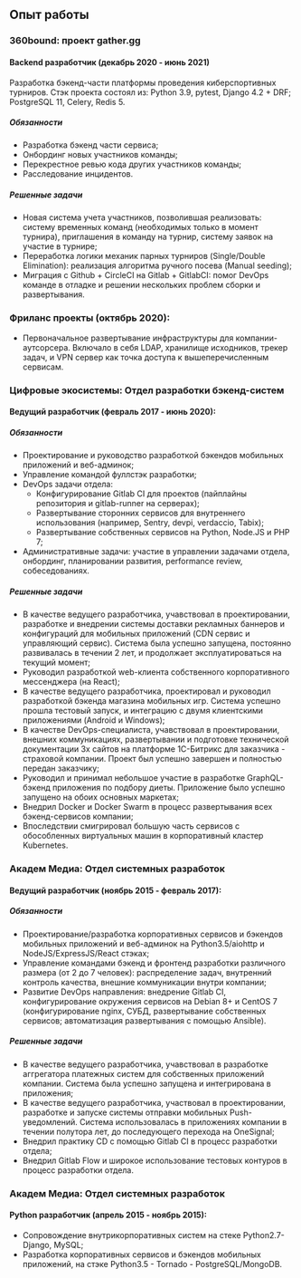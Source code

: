 ## Опыт работы

### 360bound: проект gather.gg
#### Backend разработчик (декабрь 2020 - июнь 2021)
Разработка бэкенд-части платформы проведения киберспортивных турниров. Стэк проекта состоял из: Python 3.9, pytest, Django 4.2 + DRF; PostgreSQL 11, Celery, Redis 5.
##### Обязанности
* Разработка бэкенд части сервиса;
* Онбординг новых участников команды;
* Перекрестное ревью кода других участников команды;
* Расследование инцидентов.
##### Решенные задачи
* Новая система учета участников, позволившая реализовать: систему временных команд (необходимых только в момент турнира), приглашения в команду на турнир, систему заявок на участие в турнире;
* Переработка логики механик парных турниров (Single/Double Elimination): реализация алгоритма ручного посева (Manual seeding);
* Миграция с Github + CircleCI на Gitlab + GitlabCI: помог DevOps команде в отладке и решении нескольких проблем сборки и развертывания.

### Фриланс проекты (октябрь 2020):
* Первоначальное развертывание инфраструктуры для компании-аутсорсера. Включало в себя LDAP, хранилище исходников, трекер задач, и VPN сервер как точка доступа к вышеперечисленным сервисам.

### Цифровые экосистемы: Отдел разработки бэкенд-систем
#### Ведущий разработчик (февраль 2017 - июнь 2020):
##### Обязанности
* Проектирование и руководство разработкой бэкендов мобильных приложений и веб-админок;
* Управление командой фуллстэк разработки;
* DevOps задачи отдела:
  * Конфигурирование Gitlab CI для проектов (пайплайны репозитория и gitlab-runner на серверах);
  * Развертывание сторонних сервисов для внутреннего использования (например, Sentry, devpi, verdaccio, Tabix);
  * Развертывание собственных сервисов на Python, Node.JS и PHP 7;
* Административные задачи: участие в управлении задачами отдела, онбординг, планировании развития, performance review, собеседованиях.
##### Решенные задачи
  * В качестве ведущего разработчика, учавствовал в проектировании, разработке и внедрении системы доставки рекламных баннеров и конфигураций для мобильных приложений (CDN сервис и управляющий сервис). Система была успешно запущена, постоянно развивалась в течении 2 лет, и продолжает эксплуатироваться на текущий момент;
  * Руководил разработкой web-клиента собственного корпоративного мессенджера (на React);
  * В качестве ведущего разработчика, проектировал и руководил разработкой бэкенда магазина мобильных игр. Система успешно прошла тестовый запуск, и интеграцию с двумя клиентскими приложениями (Android и Windows);
  * В качестве DevOps-специалиста, учавствовал в проектировании, внешних коммуникациях, развертывании и подготовке технической документации 3х сайтов на платформе 1С-Битрикс для заказчика - страховой компании. Проект был успешно завершен и полностью передан заказчику;
  * Руководил и принимал небольшое участие в разработке GraphQL-бэкенд приложения по подбору диеты. Приложение было успешно запущено на обоих основных маркетах;
  * Внедрил Docker и Docker Swarm в процесс развертывания всех бэкенд-сервисов компании;
  * Впоследствии смигрировал большую часть сервисов с обособленных виртуальных машин в корпоративный кластер Kubernetes.
### Академ Медиа: Отдел системных разработок
#### Ведущий разработчик (ноябрь 2015 - февраль 2017):
##### Обязанности
  * Проектирование/разработка корпоративных сервисов и бэкендов мобильных приложений и веб-админок на Python3.5/aiohttp и NodeJS/ExpressJS/React стэках;
  * Управление командами бэкенд и фронтенд разработки различного размера (от 2 до 7 человек): распределение задач, внутренний контроль качества, внешние коммуникации внутри компании;
  * Развитие DevOps направления: внедрение Gitlab CI, конфигурирование окружения сервисов на Debian 8+ и CentOS 7 (конфигурирование nginx, СУБД, развертывание собственных сервисов; автоматизация развертывания с помощью Ansible).
##### Решенные задачи
  * В качестве ведущего разработчика, учавствовал в разработке аггрегатора платежных систем для собственных приложений компании. Система была успешно запущена и интегрирована в приложения;
  * В качестве ведущего разработчика, участвовал в проектировании, разработке и запуске системы отправки мобильных Push-уведомлений. Система использовалась в приложениях компании в течении полутора лет, до последующего перехода на OneSignal;
  * Внедрил практику CD с помощью Gitlab CI в процесс разработки отдела;
  * Внедрил Gitlab Flow и широкое использование тестовых контуров в процесс разработки отдела.
### Академ Медиа: Отдел системных разработок
#### Python разработчик (апрель 2015 - ноябрь 2015):
* Сопровождение внутрикорпоративных систем на стеке Python2.7-Django, MySQL;
* Разработка корпоративных сервисов и бэкендов мобильных приложений, на стэке Python3.5 - Tornado - PostgreSQL/MongoDB.